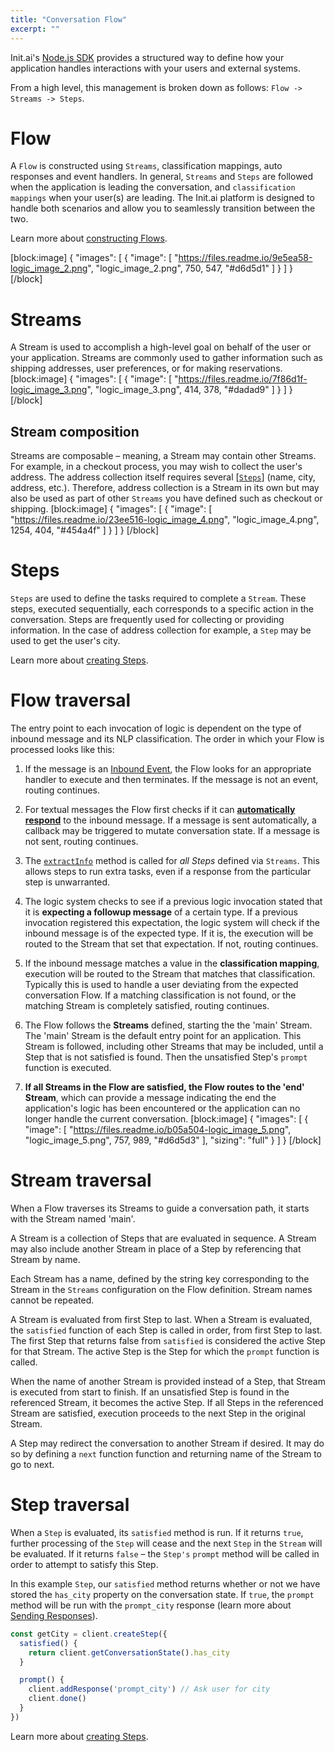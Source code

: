 ```yaml
---
title: "Conversation Flow"
excerpt: ""
---
```

Init.ai's [Node.js SDK](doc:client-api) provides a structured way to define how your application handles interactions with your users and external systems.

From a high level, this management is broken down as follows: `Flow -> Streams -> Steps`.

# Flow

A `Flow` is constructed using `Streams`, classification mappings, auto responses and event handlers. In general, `Streams` and `Steps` are followed when the application is leading the conversation, and `classification mappings` when your user(s) are leading. The Init.ai platform is designed to handle both scenarios and allow you to seamlessly transition between the two.

Learn more about [constructing Flows](doc:client-api-types#section-flowdefinition).

[block:image]
{
  "images": [
    {
      "image": [
        "https://files.readme.io/9e5ea58-logic_image_2.png",
        "logic_image_2.png",
        750,
        547,
        "#d6d5d1"
      ]
    }
  ]
}
[/block]
# Streams

A Stream is used to accomplish a high-level goal on behalf of the user or your application. Streams are commonly used to gather information such as shipping addresses, user preferences, or for making reservations.
[block:image]
{
  "images": [
    {
      "image": [
        "https://files.readme.io/7f86d1f-logic_image_3.png",
        "logic_image_3.png",
        414,
        378,
        "#dadad9"
      ]
    }
  ]
}
[/block]
## Stream composition

Streams are composable – meaning, a Stream may contain other Streams. For example, in a checkout process, you may wish to collect the user's address. The address collection itself requires several [[`Steps`](#section-steps)] (name, city, address, etc.). Therefore, address collection is a Stream in its own but may also be used as part of other `Streams` you have defined such as checkout or shipping.
[block:image]
{
  "images": [
    {
      "image": [
        "https://files.readme.io/23ee516-logic_image_4.png",
        "logic_image_4.png",
        1254,
        404,
        "#454a4f"
      ]
    }
  ]
}
[/block]
# Steps

`Steps` are used to define the tasks required to complete a `Stream`. These steps, executed sequentially, each corresponds to a specific action in the conversation. Steps are frequently used for collecting or providing information. In the case of address collection for example, a `Step` may be used to get the user's city.

Learn more about [creating Steps](doc:client-api-types#section-stepdefinition).

# Flow traversal

The entry point to each invocation of logic is dependent on the type of inbound message and its NLP classification. The order in which your Flow is processed looks like this:

1. If the message is an [Inbound Event](doc:events), the Flow looks for an appropriate handler to execute and then terminates. If the message is not an event, routing continues.

2. For textual messages the Flow first checks if it can [**automatically respond**](doc:sending-responses#section-automatic-responses) to the inbound message. If a message is sent automatically, a callback may be triggered to mutate conversation state. If a message is not sent, routing continues.

3. The [`extractInfo`](doc:client-api-types#section-stepdefinition) method is called for _all Steps_ defined via `Streams`. This allows steps to run extra tasks, even if a response from the particular step is unwarranted.

4. The logic system checks to see if a previous logic invocation stated that it is **expecting a followup message** of a certain type. If a previous invocation registered this expectation, the logic system will check if the inbound message is of the expected type. If it is, the execution will be routed to the Stream that set that expectation. If not, routing continues.

5. If the inbound message matches a value in the **classification mapping**, execution will be routed to the Stream that matches that classification. Typically this is used to handle a user deviating from the expected conversation Flow. If a matching classification is not found, or the matching Stream is completely satisfied, routing continues.

6. The Flow follows the **Streams** defined, starting the the 'main' Stream. The 'main' Stream is the default entry point for an application. This Stream is followed, including other Streams that may be included, until a Step that is not satisfied is found. Then the unsatisfied Step's `prompt` function is executed.

7. **If all Streams in the Flow are satisfied, the Flow routes to the 'end' Stream**, which can provide a message indicating the end the application's logic has been encountered or the application can no longer handle the current conversation.
[block:image]
{
  "images": [
    {
      "image": [
        "https://files.readme.io/b05a504-logic_image_5.png",
        "logic_image_5.png",
        757,
        989,
        "#d6d5d3"
      ],
      "sizing": "full"
    }
  ]
}
[/block]
# Stream traversal

When a Flow traverses its Streams to guide a conversation path, it starts with the Stream named 'main'.

A Stream is a collection of Steps that are evaluated in sequence. A Stream may also include another Stream in place of a Step by referencing that Stream by name.

Each Stream has a name, defined by the string key corresponding to the Stream in the `Streams` configuration on the Flow definition. Stream names cannot be repeated.

A Stream is evaluated from first Step to last. When a Stream is evaluated, the `satisfied` function of each Step is called in order, from first Step to last. The first Step that returns false from `satisfied` is considered the active Step for that Stream. The active Step is the Step for which the `prompt` function is called.

When the name of another Stream is provided instead of a Step, that Stream is executed from start to finish. If an unsatisfied Step is found in the referenced Stream, it becomes the active Step. If all Steps in the referenced Stream are satisfied, execution proceeds to the next Step in the original Stream.

A Step may redirect the conversation to another Stream if desired. It may do so by defining a `next` function function and returning name of the Stream to go to next.

# Step traversal

When a `Step` is evaluated, its `satisfied` method is run. If it returns `true`, further processing of the `Step` will cease and the next `Step` in the `Stream` will be evaluated. If it returns `false` – the `Step's` `prompt` method will be called in order to attempt to satisfy this Step.

In this example `Step`, our `satisfied` method returns whether or not we have stored the `has_city` property on the conversation state. If `true`, the `prompt` method will be run with the `prompt_city` response (learn more about [Sending Responses](doc:sending-responses)).

```js
const getCity = client.createStep({
  satisfied() {
    return client.getConversationState().has_city
  }

  prompt() {
    client.addResponse('prompt_city') // Ask user for city
    client.done()
  }
})
```

Learn more about [creating Steps](doc:client-api-types#section-stepdefinition).